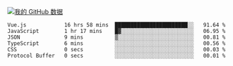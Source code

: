 [![我的 GitHub 数据](https://github-readme-stats.vercel.app/api?username=unbrain&?theme=dark)]()

<!--START_SECTION:waka-->

```text
Vue.js            16 hrs 58 mins  ███████████████████████░░   91.64 %
JavaScript        1 hr 17 mins    █▓░░░░░░░░░░░░░░░░░░░░░░░   06.95 %
JSON              9 mins          ▒░░░░░░░░░░░░░░░░░░░░░░░░   00.81 %
TypeScript        6 mins          ░░░░░░░░░░░░░░░░░░░░░░░░░   00.56 %
CSS               0 secs          ░░░░░░░░░░░░░░░░░░░░░░░░░   00.03 %
Protocol Buffer   0 secs          ░░░░░░░░░░░░░░░░░░░░░░░░░   00.01 %
```

<!--END_SECTION:waka-->
